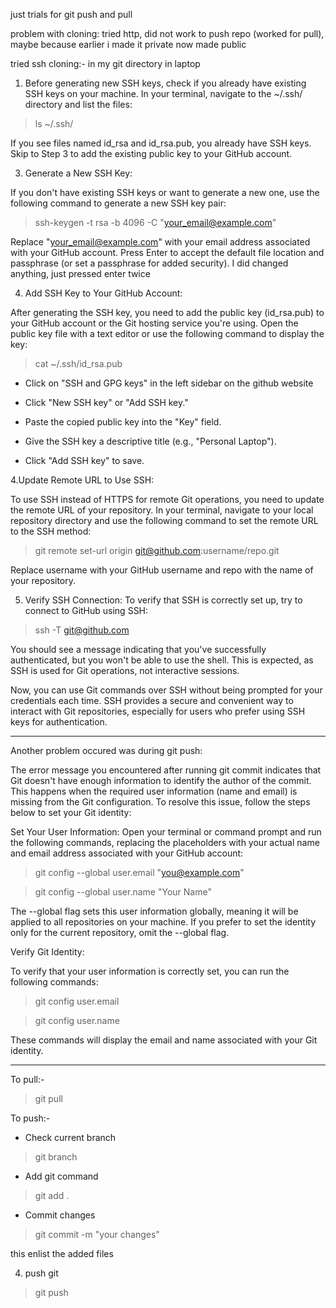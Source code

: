 just trials for git push and pull

problem with cloning: tried http, did not work to push repo (worked for pull), maybe because earlier i made it private now made public

tried ssh cloning:- in my git directory in laptop
1. Before generating new SSH keys, check if you already have existing SSH keys on your machine. In your terminal, navigate to the ~/.ssh/ directory and list the files:
   
> ls ~/.ssh/

If you see files named id_rsa and id_rsa.pub, you already have SSH keys. Skip to Step 3 to add the existing public key to your GitHub account.

3. Generate a New SSH Key:

If you don't have existing SSH keys or want to generate a new one, use the following command to generate a new SSH key pair:

> ssh-keygen -t rsa -b 4096 -C "your_email@example.com"

Replace "your_email@example.com" with your email address associated with your GitHub account. Press Enter to accept the default file location and passphrase (or set a passphrase for added security). I did changed anything, just pressed enter twice

4. Add SSH Key to Your GitHub Account:

After generating the SSH key, you need to add the public key (id_rsa.pub) to your GitHub account or the Git hosting service you're using. Open the public key file with a text editor or use the following command to display the key:

> cat ~/.ssh/id_rsa.pub

- Click on "SSH and GPG keys" in the left sidebar on the github website

- Click "New SSH key" or "Add SSH key."

- Paste the copied public key into the "Key" field.

- Give the SSH key a descriptive title (e.g., "Personal Laptop").

- Click "Add SSH key" to save.


4.Update Remote URL to Use SSH:

To use SSH instead of HTTPS for remote Git operations, you need to update the remote URL of your repository. In your terminal, navigate to your local repository directory and use the following command to set the remote URL to the SSH method:

> git remote set-url origin git@github.com:username/repo.git

Replace username with your GitHub username and repo with the name of your repository.

5. Verify SSH Connection:
To verify that SSH is correctly set up, try to connect to GitHub using SSH:

> ssh -T git@github.com

You should see a message indicating that you've successfully authenticated, but you won't be able to use the shell. This is expected, as SSH is used for Git operations, not interactive sessions.

Now, you can use Git commands over SSH without being prompted for your credentials each time. SSH provides a secure and convenient way to interact with Git repositories, especially for users who prefer using SSH keys for authentication.

------------------------------------------------------------------------------------------------------------------------------

Another problem occured was during git push:

The error message you encountered after running git commit indicates that Git doesn't have enough information to identify the author of the commit. This happens when the required user information (name and email) is missing from the Git configuration. To resolve this issue, follow the steps below to set your Git identity:

Set Your User Information:
Open your terminal or command prompt and run the following commands, replacing the placeholders with your actual name and email address associated with your GitHub account:

> git config --global user.email "you@example.com"

> git config --global user.name "Your Name"

The --global flag sets this user information globally, meaning it will be applied to all repositories on your machine. If you prefer to set the identity only for the current repository, omit the --global flag.


Verify Git Identity:

To verify that your user information is correctly set, you can run the following commands:

> git config user.email

> git config user.name

These commands will display the email and name associated with your Git identity.

------------------------------------------------------------------------------------------------------------------------------------------------------------

To pull:-

> git pull

To push:-

- Check current branch

> git branch

- Add git command

> git add .

- Commit changes

> git commit -m "your changes"

this enlist the added files

4. push git
> git push

